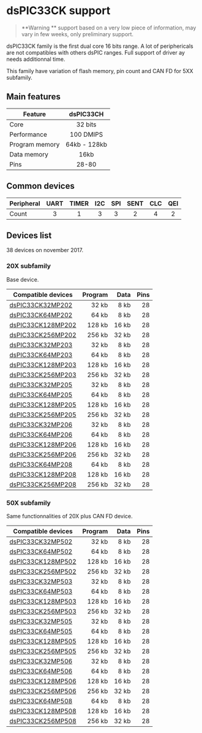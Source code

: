 # dsPIC33CK support

> **Warning ** support based on a very low piece of information, may vary in few weeks, only preliminary support.

dsPIC33CK family is the first dual core 16 bits range. 
A lot of periphericals are not compatibles with others dsPIC ranges. Full support of driver ay needs additionnal time.

This family have variation of flash memory, pin count and CAN FD for 5XX subfamily.

## Main features

|Feature|dsPIC33CH|
|-------|:------:|
|Core|32 bits|
|Performance|100 DMIPS|
|Program memory|64kb - 128kb|
|Data memory|16kb|
|Pins|28-80|

## Common devices

|Peripheral|UART|TIMER|I2C|SPI|SENT|CLC|QEI|
|----------|:--:|:---:|:-:|:-:|:--:|:-:|:-:|
|Count     |   3|    1|  3|  3|   2|  4|  2|

## Devices list

38 devices on november 2017.

### 20X subfamily

Base device.

|Compatible devices|Program|Data|Pins|
|---------|--:|--:|--:|
|[dsPIC33CK32MP202](http://microchip.com/wwwproducts/en/dsPIC33CK32MP202)  | 32 kb| 8 kb|28|
|[dsPIC33CK64MP202](http://microchip.com/wwwproducts/en/dsPIC33CK64MP202)  | 64 kb| 8 kb|28|
|[dsPIC33CK128MP202](http://microchip.com/wwwproducts/en/dsPIC33CK128MP202)|128 kb|16 kb|28|
|[dsPIC33CK256MP202](http://microchip.com/wwwproducts/en/dsPIC33CK256MP202)|256 kb|32 kb|28|
|[dsPIC33CK32MP203](http://microchip.com/wwwproducts/en/dsPIC33CK32MP203)  | 32 kb| 8 kb|28|
|[dsPIC33CK64MP203](http://microchip.com/wwwproducts/en/dsPIC33CK64MP203)  | 64 kb| 8 kb|28|
|[dsPIC33CK128MP203](http://microchip.com/wwwproducts/en/dsPIC33CK128MP203)|128 kb|16 kb|28|
|[dsPIC33CK256MP203](http://microchip.com/wwwproducts/en/dsPIC33CK256MP203)|256 kb|32 kb|28|
|[dsPIC33CK32MP205](http://microchip.com/wwwproducts/en/dsPIC33CK32MP205)  | 32 kb| 8 kb|28|
|[dsPIC33CK64MP205](http://microchip.com/wwwproducts/en/dsPIC33CK64MP205)  | 64 kb| 8 kb|28|
|[dsPIC33CK128MP205](http://microchip.com/wwwproducts/en/dsPIC33CK128MP205)|128 kb|16 kb|28|
|[dsPIC33CK256MP205](http://microchip.com/wwwproducts/en/dsPIC33CK256MP205)|256 kb|32 kb|28|
|[dsPIC33CK32MP206](http://microchip.com/wwwproducts/en/dsPIC33CK32MP206)  | 32 kb| 8 kb|28|
|[dsPIC33CK64MP206](http://microchip.com/wwwproducts/en/dsPIC33CK64MP206)  | 64 kb| 8 kb|28|
|[dsPIC33CK128MP206](http://microchip.com/wwwproducts/en/dsPIC33CK128MP206)|128 kb|16 kb|28|
|[dsPIC33CK256MP206](http://microchip.com/wwwproducts/en/dsPIC33CK256MP206)|256 kb|32 kb|28|
|[dsPIC33CK64MP208](http://microchip.com/wwwproducts/en/dsPIC33CK64MP208)  | 64 kb| 8 kb|28|
|[dsPIC33CK128MP208](http://microchip.com/wwwproducts/en/dsPIC33CK128MP208)|128 kb|16 kb|28|
|[dsPIC33CK256MP208](http://microchip.com/wwwproducts/en/dsPIC33CK256MP208)|256 kb|32 kb|28|

### 50X subfamily

Same functionnalities of 20X plus CAN FD device.

|Compatible devices|Program|Data|Pins|
|---------|--:|--:|--:|
|[dsPIC33CK32MP502](http://microchip.com/wwwproducts/en/dsPIC33CK32MP502)  | 32 kb| 8 kb|28|
|[dsPIC33CK64MP502](http://microchip.com/wwwproducts/en/dsPIC33CK64MP502)  | 64 kb| 8 kb|28|
|[dsPIC33CK128MP502](http://microchip.com/wwwproducts/en/dsPIC33CK128MP502)|128 kb|16 kb|28|
|[dsPIC33CK256MP502](http://microchip.com/wwwproducts/en/dsPIC33CK256MP502)|256 kb|32 kb|28|
|[dsPIC33CK32MP503](http://microchip.com/wwwproducts/en/dsPIC33CK32MP503)  | 32 kb| 8 kb|28|
|[dsPIC33CK64MP503](http://microchip.com/wwwproducts/en/dsPIC33CK64MP503)  | 64 kb| 8 kb|28|
|[dsPIC33CK128MP503](http://microchip.com/wwwproducts/en/dsPIC33CK128MP503)|128 kb|16 kb|28|
|[dsPIC33CK256MP503](http://microchip.com/wwwproducts/en/dsPIC33CK256MP503)|256 kb|32 kb|28|
|[dsPIC33CK32MP505](http://microchip.com/wwwproducts/en/dsPIC33CK32MP505)  | 32 kb| 8 kb|28|
|[dsPIC33CK64MP505](http://microchip.com/wwwproducts/en/dsPIC33CK64MP505)  | 64 kb| 8 kb|28|
|[dsPIC33CK128MP505](http://microchip.com/wwwproducts/en/dsPIC33CK128MP505)|128 kb|16 kb|28|
|[dsPIC33CK256MP505](http://microchip.com/wwwproducts/en/dsPIC33CK256MP505)|256 kb|32 kb|28|
|[dsPIC33CK32MP506](http://microchip.com/wwwproducts/en/dsPIC33CK32MP506)  | 32 kb| 8 kb|28|
|[dsPIC33CK64MP506](http://microchip.com/wwwproducts/en/dsPIC33CK64MP506)  | 64 kb| 8 kb|28|
|[dsPIC33CK128MP506](http://microchip.com/wwwproducts/en/dsPIC33CK128MP506)|128 kb|16 kb|28|
|[dsPIC33CK256MP506](http://microchip.com/wwwproducts/en/dsPIC33CK256MP506)|256 kb|32 kb|28|
|[dsPIC33CK64MP508](http://microchip.com/wwwproducts/en/dsPIC33CK64MP508)  | 64 kb| 8 kb|28|
|[dsPIC33CK128MP508](http://microchip.com/wwwproducts/en/dsPIC33CK128MP508)|128 kb|16 kb|28|
|[dsPIC33CK256MP508](http://microchip.com/wwwproducts/en/dsPIC33CK256MP508)|256 kb|32 kb|28|
